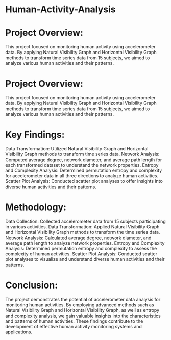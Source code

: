 # Human-Activity-Analysis
# Project Overview:
This project focused on monitoring human activity using accelerometer data. By applying Natural Visibility Graph and Horizontal Visibility Graph methods to transform time series data from 15 subjects, we aimed to analyze various human activities and their patterns.

# Project Overview:
This project focused on monitoring human activity using accelerometer data. By applying Natural Visibility Graph and Horizontal Visibility Graph methods to transform time series data from 15 subjects, we aimed to analyze various human activities and their patterns.

# Key Findings:
Data Transformation: Utilized Natural Visibility Graph and Horizontal Visibility Graph methods to transform time series data.
Network Analysis: Computed average degree, network diameter, and average path length for each transformed dataset to understand the network properties.
Entropy and Complexity Analysis: Determined permutation entropy and complexity for accelerometer data in all three directions to analyze human activities.
Scatter Plot Analysis: Conducted scatter plot analyses to offer insights into diverse human activities and their patterns.
# Methodology:
Data Collection: Collected accelerometer data from 15 subjects participating in various activities.
Data Transformation: Applied Natural Visibility Graph and Horizontal Visibility Graph methods to transform the time series data.
Network Analysis: Calculated average degree, network diameter, and average path length to analyze network properties.
Entropy and Complexity Analysis: Determined permutation entropy and complexity to assess the complexity of human activities.
Scatter Plot Analysis: Conducted scatter plot analyses to visualize and understand diverse human activities and their patterns.
# Conclusion:
The project demonstrates the potential of accelerometer data analysis for monitoring human activities. By employing advanced methods such as Natural Visibility Graph and Horizontal Visibility Graph, as well as entropy and complexity analysis, we gain valuable insights into the characteristics and patterns of human activities. These findings contribute to the development of effective human activity monitoring systems and applications.

